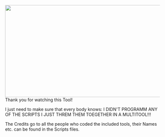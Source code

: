 
<img src="(https://github.com/MessH-Tools/htdictionary/blob/main/Images/dictionary-main.png)" width="750" height="300">
Thank you for watching this Tool!

I just need to make sure that every body knows:
I DIDN'T PROGRAMM ANY OF THE SCRIPTS I JUST THREM THEM TOEGETHER IN A MULTITOOL!!!

The Credits go to all the people who coded the included tools, their Names etc. can be found in the Scripts files.

